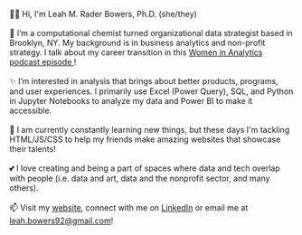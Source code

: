 👋🏼 Hi, I'm Leah M. Rader Bowers, Ph.D. (she/they)
<br>
<br>
🔷 I’m a computational chemist turned organizational data strategist based in Brooklyn, NY. My background is in business analytics and non-profit strategy. I talk about my career transition in this <a href = "https://www.womeninanalytics.com/podcast-episodes/ep12"> Women in Analytics podcast episode </a>!
<br>
<br>
✨ I’m interested in analysis that brings about better products, programs, and user experiences. I primarily use Excel (Power Query), SQL, and Python in Jupyter Notebooks to analyze my data and Power BI to make it accessible.
<br>
<br>
🌱 I am currently constantly learning new things, but these days I'm tackling HTML/JS/CSS to help my friends make amazing websites that showcase their talents!
<br>
<br>
💕 I love creating and being a part of spaces where data and tech overlap with people (i.e. data and art, data and the nonprofit sector, and many others).
<br>
<br>
📫 Visit my <a href= "https://www.leahmrbowers.com/" target="_blank">website</a>, connect with me on <a href="https://www.linkedin.com/in/lmrb/" target="_blank">LinkedIn</a> or email me at leah.bowers92@gmail.com! 

